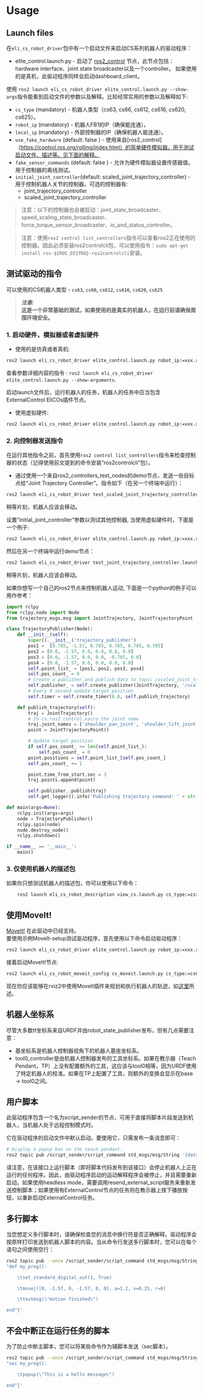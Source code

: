 # Usage

## Launch files
在`eli_cs_robot_driver`包中有一个启动文件来启动CS系列机器人的驱动程序：
- elite_control.launch.py - 启动了 [ros2_control](https://control.ros.org/rolling/index.html) 节点，此节点包括： hardware interface、joint state broadcaster以及一个controller。 如果使用的是真机，此驱动程序同样会启动dashboard_client。

使用 `ros2 launch eli_cs_robot_driver elite_control.launch.py --show-args`指令能看到启动文件的参数以及解释。比较经常实用的参数以及解释如下:
- `cs_type` (mandatory) - 机器人类型（cs63, cs66, cs612, cs616, cs620, cs625）。
- `robot_ip` (mandatory) - 机器人FB1的IP（确保能连通）。
- `local_ip` (mandatory) - 外部控制器的IP（确保机器人能连通）。
- `use_fake_hardware` (default: false ) - 使用来自[ros2_control]（https://control.ros.org/rolling/index.html）的简单硬件模拟器。用于测试启动文件、描述等。见下面的解释。
- `fake_sensor_commands` (default: false ) - 允许为硬件模拟器设置传感器值。用于控制器的离线测试。
- `initial_joint_controller`(default: scaled_joint_trajectory_controller) - 用于控制机器人关节的控制器。可选的控制器有:
    - joint_trajectory_controller
    - scaled_joint_trajectory_controller

> 注意：以下的控制器也会被启动：joint_state_broadcaster、speed_scaling_state_broadcaster、force_torque_sensor_broadcaster、io_and_status_controller。

> 注意：使用`ros2 control list_controllers`指令可以查看ros2正在使用的控制器。因此必须安装ros2controlcli包，可以使用指令：`sudo apt-get install ros-${ROS_DISTRO}-ros2controlcli`安装。

## 测试驱动的指令

可以使用的CS机器人类型 - `cs63`, `cs66`, `cs612`, `cs616`, `cs620`, `cs625`

> ***注意:***  
> **这是一个非常基础的测试，如果使用的是真实的机器人，在运行前请确保周围环境安全。**

### 1. 启动硬件，模拟器或者虚拟硬件

- 使用的是仿真或者真机:

```bash
ros2 launch eli_cs_robot_driver elite_control.launch.py robot_ip:=xxx.xxx.xxx.xxx local_ip:=yyy.yyy.yyy.yyy cs_type:=zzzz
```
查看参数详细内容的指令 : `ros2 launch eli_cs_robot_driver elite_control.launch.py --show-arguments`.

启动launch文件后，运行机器人的任务，机器人的任务中应当包含ExternalControl EliCOs插件节点。

- 使用虚拟硬件:
```bash
ros2 launch eli_cs_robot_driver elite_control.launch.py robot_ip:=xxx.xxx.xxx.xxx local_ip:=yyy.yyy.yyy.yyy cs_type:=zzzz use_fake_hardware:=true
```

### 2. 向控制器发送指令

在运行其他指令之前，首先使用`ros2 control list_controllers`指令来检查控制器的状态（记得使用前文提到的命令安装“ros2controlcli”包）。

- 通过使用一个来自ros2_controllers_test_nodes的demo节点，发送一些目标点给“Joint Trajectory Controller”。指令如下（在另一个终端中运行）：
```bash
ros2 launch eli_cs_robot_driver test_scaled_joint_trajectory_controller.launch.py
```

稍等片刻，机器人应该会移动。

设置“initial_joint_controller”参数以测试其他控制器, 当使用虚拟硬件时，下面是一个例子:
```bash
ros2 launch eli_cs_robot_driver elite_control.launch.py robot_ip:=xxx.xxx.xxx.xxx local_ip:=yyy.yyy.yyy.yyy cs_type:=zzzz initial_joint_controller:=joint_trajectory_controller use_fake_hardware:=true
```

然后在另一个终端中运行demo节点：
```bash
ros2 launch eli_cs_robot_driver test_joint_trajectory_controller.launch.py
```

稍等片刻，机器人应该会移动。

如果你想写一个自己的ros2节点来控制机器人运动, 下面是一个python的例子可以用作参考：
```python
import rclpy
from rclpy.node import Node
from trajectory_msgs.msg import JointTrajectory, JointTrajectoryPoint

class TrajectoryPublisher(Node):
    def __init__(self):
        super().__init__('trajectory_publisher')
        pos1 =  [0.785, -1.57, 0.785, 0.785, 0.785, 0.785]
        pos2 = [0.0, -1.57, 0.0, 0.0, 0.0, 0.0]
        pos3 = [0.0, -1.57, 0.0, 0.0, -0.785, 0.0]
        pos4 = [0.0, -1.57, 0.0, 0.0, 0.0, 0.0]
        self.point_list_ = [pos1, pos2, pos3, pos4]
        self.pos_count_ = 0
        # Create a publisher and publish data to topic /scaled_joint_trajectory_controller/joint_trajectory
        self.publisher_ = self.create_publisher(JointTrajectory, '/scaled_joint_trajectory_controller/joint_trajectory', 10)
        # Every 8 second update target position
        self.timer = self.create_timer(8.0, self.publish_trajectory)

    def publish_trajectory(self):
        traj = JointTrajectory()
        # In cs.ros2_control.xacro the joint name
        traj.joint_names = ['shoulder_pan_joint', 'shoulder_lift_joint', 'elbow_joint', 'wrist_1_joint', 'wrist_2_joint', 'wrist_3_joint']
        point = JointTrajectoryPoint()

        # Update target position
        if self.pos_count_ >= len(self.point_list_):
            self.pos_count_ = 0
        point.positions = self.point_list_[self.pos_count_]
        self.pos_count_ += 1

        point.time_from_start.sec = 3
        traj.points.append(point)

        self.publisher_.publish(traj)
        self.get_logger().info('Publishing trajectory command: ' + str(point.positions))

def main(args=None):
    rclpy.init(args=args)
    node = TrajectoryPublisher()
    rclpy.spin(node)
    node.destroy_node()
    rclpy.shutdown()

if __name__ == '__main__':
    main()

```

### 3. 仅使用机器人的描述包
如果你只想测试机器人的描述包，你可以使用以下命令：
```bash
    ros2 launch eli_cs_robot_description view_cs.launch.py cs_type:=zzzz
```

## 使用MoveIt!
[MoveIt!](https://moveit.ros.org/) 在此驱动中已经支持。  
要使用示例MoveIt-setup测试驱动程序，首先使用以下命令启动驱动程序：
```bash
ros2 launch eli_cs_robot_driver elite_control.launch.py robot_ip:=xxx.xxx.xxx.xxx local_ip:=yyy.yyy.yyy.yyy cs_type:=zzzz launch_rviz:=false
```

接着启动MoveIt!节点:
```bash
ros2 launch eli_cs_robot_moveit_config cs_moveit.launch.py cs_type:=cs66 launch_rviz:=true
```

现在你应该能够在rviz2中使用MoveIt插件来规划和执行机器人的轨迹，如[这里](https://moveit.picknik.ai/main/doc/tutorials/quickstart_in_rviz/quickstart_in_rviz_tutorial.html)所述。


## 机器人坐标系

尽管大多数tf坐标系来自URDF并由robot_state_publisher发布，但有几点需要注意：
- 基坐标系是机器人控制器视角下的机器人基座坐标系。
- tool0_controller是由机器人控制器发布的工具坐标系。如果在教示器（Teach Pendant，TP）上没有配置额外的工具，这应该与tool0相等，因为URDF使用了特定机器人的校准。如果在TP上配置了工具，则额外的变换会显示在base -> tool0之间。

## 用户脚本
此驱动程序包含一个名为script_sender的节点，可用于直接将脚本片段发送到机器人，当机器人处于远程控制模式时。

它在驱动程序的启动文件中默认启动。要使用它，只需发布一条消息即可：
```bash
# Display a popup box on the teach pendant.
ros2 topic pub /script_sender/script_command std_msgs/msg/String '{data: popup("hello")}' --once
```
请注意，在该接口上运行脚本（即将脚本代码发布到该接口）会停止机器人上正在运行的任何程序。因此，由驱动程序启动的运动解释程序会被停止，并且需要重新启动。如果使用headless mode，需要调用resend_external_script服务来重新发送控制脚本；如果使用有ExternalControl节点的任务则在教示器上按下播放按钮，以重新启动ExternalControl任务。

## 多行脚本

当您想定义多行脚本时，请确保检查您的消息中换行符是否正确解释。驱动程序会按原样打印发送到机器人脚本的内容。当从命令行发送多行脚本时，您可以在每个语句之间使用空行：
```bash
ros2 topic pub --once /script_sender/script_command std_msgs/msg/String '{data:
"def my_prog():  

    \tset_standard_digital_out(1, True)  

    \tmovej([0, -1.57, 0, -1.57, 0, 0], a=1.2, v=0.25, r=0)  

    \ttextmsg(\"motion finished\")  

end"}'
```

## 不会中断正在运行任务的脚本

为了防止中断主脚本，您可以将某些命令作为辅脚本发送（sec脚本）。
```bash
ros2 topic pub --once /script_sender/script_command std_msgs/msg/String '{data:
"sec my_prog():  

    \tpopup(\"This is a hello message\")

end"}'
```